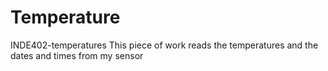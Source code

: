 # Temperature
INDE402-temperatures
This piece of work reads the temperatures and the dates and times from my sensor

